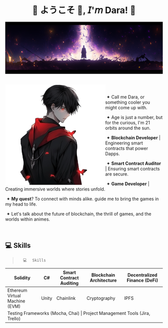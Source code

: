  <h1 align="center">💠 ようこそ 👋, 𝘐'𝘮 Dara! 💠</h1>

<div align="center">
  <img  src=assets/header.png />
 
</div>
<br>

<div>
 <div>
  <img width="320" height="320" src="assets/firstcharacter.png" align="left">
    <p align="right"/>

   &nbsp;
   
   &nbsp;&#10022; Call me Dara, or something cooler you might come up with.

   &nbsp;&#10022; Age is just a number, but for the curious, I'm 21 orbits around the sun.

   &nbsp;&#10022; **Blockchain Developer** | Engineering smart contracts that power Dapps.

   &nbsp;&#10022; **Smart Contract Auditor** | Ensuring smart contracts are secure.

   &nbsp;&#10022; **Game Developer** | Creating immersive worlds where stories unfold.

   &nbsp;&#10022; **My quest**? To connect with minds alike. guide me to bring the games in my head to life.

   &nbsp;&#10022; Let's talk about the future of blockchain, the thrill of games, and the worlds within animes.
   
   
    
   </div>
  </div>
  
  <br clear="all"/>
 
## 💻 Skills

> <code>⠀⠀💻⠀⠀Skills⠀⠀</code>

<div align="center">

<table>
<thead>
<tr>
<th>Solidity</th>
<th>C#</th>
<th>Smart Contract Auditing</th>
<th>Blockchain Architecture</th>
<th>Decentralized Finance (DeFi)</th>
</tr>
</thead>
<tbody>
<tr>
<td>Ethereum Virtual Machine (EVM)</td>
<td>Unity</td>
<td>Chainlink</td>
<td>Cryptography</td>
<td>IPFS</td>
</tr>
<tr>
<td colspan="5">Testing Frameworks (Mocha, Chai) | Project Management Tools (Jira, Trello)</td>
</tr>
</tbody>
</table>

</div>






